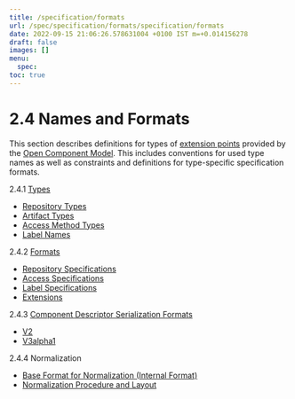 ```yaml
---
title: /specification/formats
url: /spec/specification/formats/specification/formats
date: 2022-09-15 21:06:26.578631004 +0100 IST m=+0.014156278
draft: false
images: []
menu:
  spec:
toc: true
---
```

# 2.4 Names and Formats

This section describes definitions for types of [extension points](../extensionpoints/README.md)
provided by the [Open Component Model](../../../README.md). This includes
conventions for used type names as well as constraints and definitions
for type-specific specification formats.

2.4.1 [Types](types.md)
- [Repository Types](types.md#repository-types)
- [Artifact Types](types.md#artifact-types)
- [Access Method Types](types.md#access-method-types)
- [Label Names](types.md#label-names)

2.4.2 [Formats](formats.md)
- [Repository Specifications](formats.md#repository-specifications)
- [Access Specifications](formats.md#access-specifications)
- [Label Specifications](formats.md#label-specifications)
- [Extensions](formats.md#extensions)

2.4.3 [Component Descriptor Serialization Formats](compdesc/README.md)
- [V2](compdesc/v2/README.md)
- [V3alpha1](compdesc/v3alpha1/README.md)

2.4.4 Normalization
- [Base Format for Normalization (Internal Format)](normalization_format.md)
- [Normalization Procedure and Layout](normalization_procedure.md)
